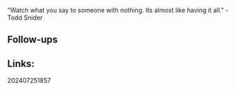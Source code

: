"Watch what you say to someone with nothing. Its almost like having it all." - Todd Snider



## Follow-ups


## Links: 



202407251857
